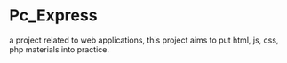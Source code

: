 # Pc_Express
 a project related to web applications, this project aims to put html, js, css, php materials into practice.
